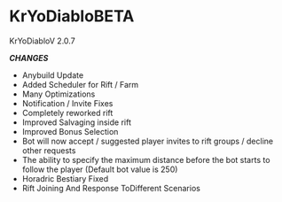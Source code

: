 # KrYoDiabloBETA
KrYoDiabloV 2.0.7

***CHANGES***
+ Anybuild Update
+ Added Scheduler for Rift / Farm
+ Many Optimizations
+ Notification / Invite Fixes
+ Completely reworked rift
+ Improved Salvaging inside rift
+ Improved Bonus Selection
+ Bot will now accept / suggested player invites to rift groups / decline other requests
+ The ability to specify the maximum distance before the bot starts to follow the player (Default bot value is 250)
+ Horadric Bestiary Fixed
+ Rift Joining And Response ToDifferent Scenarios 